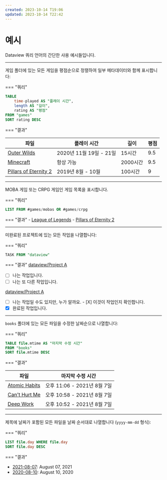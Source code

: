 ```yaml
---
created: 2023-10-14 T19:06
updated: 2023-10-14 T22:42
---
```

# 예시

Dataview 쿼리 언어의 간단한 사용 예시들입니다.

---

게임 폴더에 있는 모든 게임을 평점순으로 정렬하여 일부 메타데이터와 함께 표시합니다:

=== "쿼리"
```sql
TABLE
	time-played AS "플레이 시간",
	length AS "길이",
	rating AS "평점"
FROM "games"
SORT rating DESC
```

=== "결과"

|파일|플레이 시간|길이|평점|
|-|-|-|-|
|[Outer Wilds](#)|2020년 11월 19일 - 21일|15시간|9.5|
|[Minecraft](#)|항상 가능|2000시간|9.5|
|[Pillars of Eternity 2](#)|2019년 8월 - 10월|100시간|9|

---

MOBA 게임 또는 CRPG 게임인 게임 목록을 표시합니다.

=== "쿼리"
``` sql
LIST FROM #games/mobas OR #games/crpg
```
=== "결과"
    - [League of Legends](#)
    - [Pillars of Eternity 2](#)

---

미완료된 프로젝트에 있는 모든 작업을 나열합니다:

=== "쿼리"
``` sql
TASK FROM "dataview"
```

=== "결과"
[dataview/Project A](#)

- [ ] 나는 작업입니다.
- [ ] 나는 또 다른 작업입니다.

[dataview/Project A](#)

- [ ] 나는 작업일 수도 있지만, 누가 알까요.
		- [X] 이것이 작업인지 확인합니다.
- [X] 완료된 작업입니다.

---

`books` 폴더에 있는 모든 파일을 수정한 날짜순으로 나열합니다:

=== "쿼리"
```sql
TABLE file.mtime AS "마지막 수정 시간"
FROM "books"
SORT file.mtime DESC
```

=== "결과"

|파일|마지막 수정 시간|
|-|-|
|[Atomic Habits](#)|오후 11:06 - 2021년 8월 7일|
|[Can't Hurt Me](#)|오후 10:58 - 2021년 8월 7일|
|[Deep Work](#)|오후 10:52 - 2021년 8월 7일|

---

제목에 날짜가 포함된 모든 파일을 날짜 순서대로 나열합니다 (`yyyy-mm-dd` 형식):

=== "쿼리"
```sql
LIST file.day WHERE file.day
SORT file.day DESC
```

=== "결과"
   - [2021-08-07](#): August 07, 2021
   - [2020-08-10](#): August 10, 2020